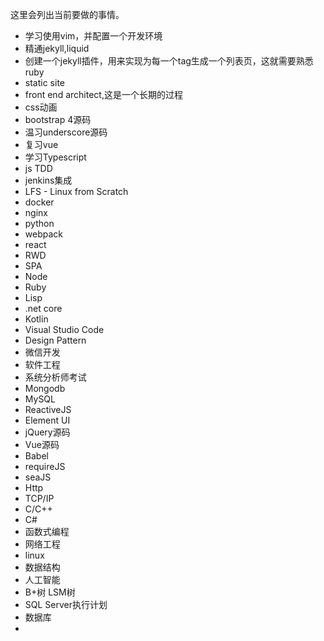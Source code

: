 这里会列出当前要做的事情。  
- 学习使用vim，并配置一个开发环境
- 精通jekyll,liquid
- 创建一个jekyll插件，用来实现为每一个tag生成一个列表页，这就需要熟悉ruby
- static site
- front end architect,这是一个长期的过程
- css动画
- bootstrap 4源码
- 温习underscore源码
- 复习vue
- 学习Typescript
- js TDD
- jenkins集成
- LFS - Linux from Scratch
- docker
- nginx
- python
- webpack
- react
- RWD
- SPA
- Node
- Ruby
- Lisp
- .net core
- Kotlin
- Visual Studio Code
- Design Pattern
- 微信开发
- 软件工程
- 系统分析师考试
- Mongodb
- MySQL
- ReactiveJS
- Element UI
- jQuery源码
- Vue源码
- Babel
- requireJS
- seaJS
- Http
- TCP/IP
- C/C++
- C#
- 函数式编程
- 网络工程
- linux
- 数据结构
- 人工智能
- B+树 LSM树
- SQL Server执行计划
- 数据库
- 